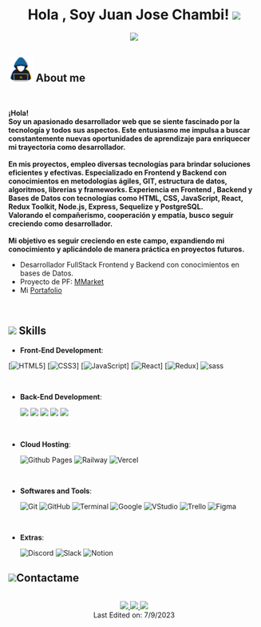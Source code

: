 
<h1 align="center"><b>Hola , Soy Juan Jose Chambi! </b><img src="https://media.giphy.com/media/hvRJCLFzcasrR4ia7z/giphy.gif" width="35"></h1>
<!--  -->
<p align="center">
  <a href="https://github.com/DenverCoder1/readme-typing-svg"><img src="https://readme-typing-svg.herokuapp.com?font=Time+New+Roman&color=black&size=25&center=true&vCenter=true&width=700&height=100&lines=Juan+Jose+Chambi;++;Desarrollador+Front-End+Back-End,+Autodidacta;Desarrollador+Fullstack;Alumno+de+Soy+Henry;Activo,Curioso/Investigador;Cada+Dia+Aprendiendo+Cosas+Nuevas"></a>
</p>

## <picture><img src = "https://github.com/0xAbdulKhalid/0xAbdulKhalid/raw/main/assets/mdImages/about_me.gif" width = 50px></picture> **About me**

<br>

**¡Hola!**
<br>
<b>Soy un apasionado desarrollador web que se siente fascinado por la tecnología y todos sus aspectos. Este entusiasmo me impulsa a buscar constantemente nuevas oportunidades de aprendizaje para enriquecer mi trayectoria como desarrollador.
<br>
<br>
En mis proyectos, empleo diversas tecnologías para brindar soluciones eficientes y efectivas. Especializado en Frontend y Backend con conocimientos en metodologías ágiles, GIT, estructura de datos, algoritmos, librerías y frameworks. Experiencia en Frontend , Backend 
y Bases de Datos con tecnologías como HTML, CSS, JavaScript, React, Redux Toolkit, Node.js, Express, Sequelize y PostgreSQL.<br>
Valorando el compañerismo, cooperación y empatía, busco seguir creciendo como desarrollador.
<br>
<br>
Mi objetivo es seguir creciendo en este campo, expandiendo mi conocimiento y aplicándolo de manera práctica en proyectos futuros.</b>
<br>

- Desarrollador FullStack Frontend y Backend con conocimientos en bases de Datos.
- Proyecto de PF: <a href="https://m-market-iota.vercel.app/home" target="_blank">MMarket</a>
- Mi <a href="https://portafolio-front-two.vercel.app/" target="_blank">Portafolio</a> 

<br>

## <img src="https://media2.giphy.com/media/QssGEmpkyEOhBCb7e1/giphy.gif?cid=ecf05e47a0n3gi1bfqntqmob8g9aid1oyj2wr3ds3mg700bl&rid=giphy.gif" width ="25"><b> Skills</b>

<p align="center">
	
- **Front-End Development**:


[![HTML5](https://img.shields.io/badge/HTML5-E34F26?style=for-the-badge&logo=html5&logoColor=white)]
[![CSS3](https://img.shields.io/badge/CSS3-1572B6?style=for-the-badge&logo=css3&logoColor=white)]
[![JavaScript](https://img.shields.io/badge/JavaScript-323330?style=for-the-badge&logo=javascript&logoColor=F7DF1E)]
[![React](https://img.shields.io/badge/React-20232A?style=for-the-badge&logo=react&logoColor=61DAFB)]
[![Redux](https://img.shields.io/badge/Redux-593D88?style=for-the-badge&logo=redux&logoColor=white)]
![sass](https://img.shields.io/badge/Sass-CC6699?style=for-the-badge&logo=sass&logoColor=white)

<br>

- **Back-End Development**:
  
  <img src="https://img.shields.io/badge/JavaScript-323330?style=for-the-badge&logo=javascript&logoColor=F7DF1E">

  <img src="https://img.shields.io/badge/Node.js-339933?style=for-the-badge&logo=nodedotjs&logoColor=white">
  
  <img src="https://img.shields.io/badge/Express.js-000000?style=for-the-badge&logo=express&logoColor=white">
  
  <img src="https://img.shields.io/badge/Sequelize-52B0E7?style=for-the-badge&logo=Sequelize&logoColor=white">
  
  <img src="https://img.shields.io/badge/PostgreSQL-316192?style=for-the-badge&logo=postgresql&logoColor=white">
  

<br>

- **Cloud Hosting**:

    ![Github Pages](https://img.shields.io/badge/GitHub%20Pages-%23327FC7.svg?style=for-the-badge&logo=github&logoColor=white)
    ![Railway](https://img.shields.io/badge/Railway-131415?style=for-the-badge&logo=railway&logoColor=white)
    ![Vercel](https://img.shields.io/badge/Vercel-000000?style=for-the-badge&logo=vercel&logoColor=white)
    
<br>

- **Softwares and Tools**:

    ![Git](https://img.shields.io/badge/git-%23F05033.svg?style=for-the-badge&logo=git&logoColor=white)
    ![GitHub](https://img.shields.io/badge/github-%23121011.svg?style=for-the-badge&logo=github&logoColor=white)
    ![Terminal](https://img.shields.io/badge/Terminal-%23054020?style=for-the-badge&logo=gnu-bash&logoColor=white)
    ![Google](https://img.shields.io/badge/google-%234285F4.svg?style=for-the-badge&logo=google&logoColor=white)
    ![VStudio](https://img.shields.io/badge/Visual%20Studio%20Code-0078d7.svg?style=for-the-badge&logo=visual-studio-code&logoColor=white)
    ![Trello](https://img.shields.io/badge/Trello-0052CC?style=for-the-badge&logo=trello&logoColor=white)
    ![Figma](https://img.shields.io/badge/Figma-F24E1E?style=for-the-badge&logo=figma&logoColor=white)

<br>

- **Extras**:

  ![Discord](https://img.shields.io/badge/Discord-5865F2?style=for-the-badge&logo=discord&logoColor=white)
   ![Slack](https://img.shields.io/badge/Slack-4A154B?style=for-the-badge&logo=slack&logoColor=white)
   ![Notion](https://img.shields.io/badge/Notion-000000?style=for-the-badge&logo=notion&logoColor=white)

</p>


	
## <img src="https://user-images.githubusercontent.com/74038190/243078651-2c0eef4b-7b75-42bd-9722-4bea97a2d532.gif" width ="45"><b>Contactame </b>
<br>
<div align='left'>

<div align="center" margin="30">

<a href="https://www.linkedin.com/in/juan-jose-chambi/" target="_blank" rel="noopener">
<img src="https://img.shields.io/badge/linkedin-%2300acee.svg?color=405DE6&style=for-the-badge&logo=linkedin&logoColor=white"/>
</a>

<a href="mailto:juanjosech.it@gmail.com" target="_blank" rel="noopener">
<img src="https://img.shields.io/badge/gmail-%23EA4335.svg?style=for-the-badge&logo=gmail&logoColor=white"/>
</a>

<a href="https://twitter.com/ITJuanJose" target="_blank" rel="noopener">
<img src="https://img.shields.io/badge/Twitter-1DA1F2?style=for-the-badge&logo=twitter&logoColor=white"/>
</a>

 
</div>
<div align="center">
Last Edited on: 7/9/2023
